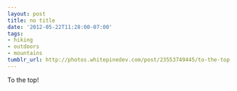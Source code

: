 ```yaml
---
layout: post
title: no title
date: '2012-05-22T11:28:00-07:00'
tags:
- hiking
- outdoors
- mountains
tumblr_url: http://photos.whitepinedev.com/post/23553749445/to-the-top
---
```

To the top!

